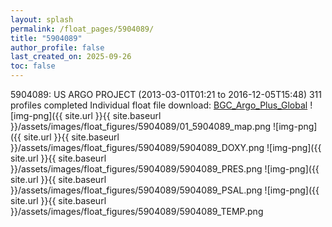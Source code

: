 ```yaml
---
layout: splash
permalink: /float_pages/5904089/
title: "5904089"
author_profile: false
last_created_on: 2025-09-26
toc: false
---
```

 
5904089: US ARGO PROJECT (2013-03-01T01:21 to 2016-12-05T15:48)
311 profiles completed
Individual float file download: [BGC_Argo_Plus_Global](https://ftp.soest.hawaii.edu/bgc_argo_plus/Individual_Floats/outliers_removed/5904089_Sprof_processed.nc)
![img-png]({{ site.url }}{{ site.baseurl }}/assets/images/float_figures/5904089/01_5904089_map.png
![img-png]({{ site.url }}{{ site.baseurl }}/assets/images/float_figures/5904089/5904089_DOXY.png
![img-png]({{ site.url }}{{ site.baseurl }}/assets/images/float_figures/5904089/5904089_PRES.png
![img-png]({{ site.url }}{{ site.baseurl }}/assets/images/float_figures/5904089/5904089_PSAL.png
![img-png]({{ site.url }}{{ site.baseurl }}/assets/images/float_figures/5904089/5904089_TEMP.png
